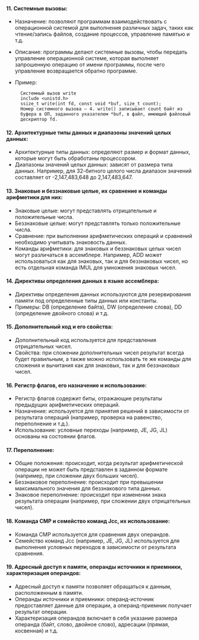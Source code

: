 #### 11. Системные вызовы:
   - Назначение: позволяют программам взаимодействовать с операционной системой для выполнения различных задач, таких как чтение/запись файлов, создание процессов, управление памятью и т.д.
   - Описание: программы делают системные вызовы, чтобы передать управление операционной системе, которая выполняет запрошенную операцию от имени программы, после чего управление возвращается обратно программе.
   - Пример:
     
           Системный вызов write
           include <unistd.h>
           ssize_t write(int fd, const void *buf, size_t count);
           Номер системного вызова — 4. write() записывает count байт из
           буфера в ОП, заданного указателем *buf, в файл, имеющий файловый
           дескриптор fd.

#### 12. Архитектурные типы данных и диапазоны значений целых данных:
   - Архитектурные типы данных: определяют размер и формат данных, которые могут быть обработаны процессором.
   - Диапазоны значений целых данных: зависят от размера типа данных. Например, для 32-битного целого числа диапазон значений составляет от -2,147,483,648 до 2,147,483,647.

#### 13. Знаковые и беззнаковые целые, их сравнение и команды арифметики для них:
   - Знаковые целые: могут представлять отрицательные и положительные числа.
   - Беззнаковые целые: могут представлять только положительные числа.
   - Сравнение: при выполнении арифметических операций и сравнений необходимо учитывать знаковость данных.
   - Команды арифметики: для знаковых и беззнаковых целых чисел могут различаться в ассемблере. Например, ADD может использоваться как для знаковых, так и для беззнаковых чисел, но есть отдельная команда IMUL для умножения знаковых чисел.

#### 14. Директивы определения данных в языке ассемблера:
   - Директивы определения данных используются для резервирования памяти под определенные типы данных или константы.
   - Примеры: DB (определение байта), DW (определение слова), DD (определение двойного слова) и т.д.

#### 15. Дополнительный код и его свойства:
   - Дополнительный код используется для представления отрицательных чисел.
   - Свойства: при сложении дополнительных чисел результат всегда будет правильным, а также можно использовать те же команды для сложения и вычитания как для знаковых, так и для беззнаковых чисел.

#### 16. Регистр флагов, его назначение и использование:
   - Регистр флагов содержит биты, отражающие результаты предыдущих арифметических операций.
   - Назначение: используется для принятия решений в зависимости от результата операций (например, проверка на равенство, переполнение и т.д.).
   - Использование: условные переходы (например, JE, JG, JL) основаны на состоянии флагов.

#### 17. Переполнение:
   - Общие положения: происходит, когда результат арифметической операции не может быть представлен в заданном формате (например, при сложении двух больших чисел).
   - Беззнаковое переполнение: происходит при превышении максимального значения для беззнакового типа данных.
   - Знаковое переполнение: происходит при изменении знака результата операции (например, при сложении двух отрицательных чисел).

#### 18. Команда CMP и семейство команд Jcc, их использование:
   - Команда CMP используется для сравнения двух операндов.
   - Семейство команд Jcc (например, JE, JG, JL) используется для выполнения условных переходов в зависимости от результата сравнения.

#### 19. Адресный доступ к памяти, операнды источники и приемники, характеризация операндов:
   - Адресный доступ к памяти позволяет обращаться к данным, расположенным в памяти.
   - Операнды источники и приемники: операнд-источник предоставляет данные для операции, а операнд-приемник получает результат операции.
   - Характеризация операндов включает в себя указание размера операнда (байт, слово, двойное слово), адресации (прямая, косвенная) и т.д.
